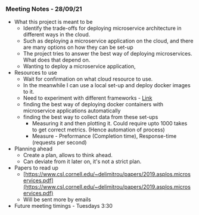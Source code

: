 ### Meeting Notes - 28/09/21
- What this project is meant to be
    - Identify the trade-offs for deploying microservice architecture in different ways in the cloud.
    - Such as deploying a microservice application on the cloud, and there are many options on how they can be set-up
    - The project tries to answer the best way of deploying microservices. What does that depend on.
    - Wanting to deploy a microservice application,
- Resources to use
    - Wait for confirmation on what cloud resource to use.
    - In the meanwhile I can use a local set-up and deploy docker images to it.
    - Need to experiment with different frameworks - [Link](https://github.com/delimitrou/DeathStarBench)
    - finding the best way of deploying docker containers with microservice applications automatically
    - finding the best way to collect data from these set-ups
        - Measuring it and then plotting it. Could require upto 1000 takes to get correct metrics. (Hence automation of process)
        - Measure - Preformance (Completion time), Response-time (requests per second)
- Planning ahead
    - Create a plan, allows to think ahead.
    - Can deviate from it later on, it's not a strict plan.
- Papers to read up
    - [https://www.csl.cornell.edu/~delimitrou/papers/2019.asplos.microservices.pdf](https://www.csl.cornell.edu/~delimitrou/papers/2019.asplos.microservices.pdf)
    - Will be sent more by emails
- Future meeting timings - Tuesdays 3:30